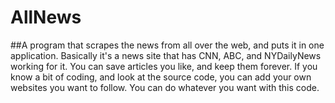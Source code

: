# AllNews
##A program that scrapes the news from all over the web, and puts it in one application. Basically it's a news site that has CNN, ABC, and NYDailyNews working for it. You can save articles you like, and keep them forever. If you know a bit of coding, and look at the source code, you can add your own websites you want to follow. You can do whatever you want with this code.
